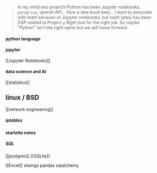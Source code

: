 
> In my mind and projects Python has been Jupyter notebooks, `peregrine`, openAI API... 
> Now a new book beej...
> I want to associate with math because of Jupyter notebooks, but math lately has been DSP related to Project µ
> Right tool for the right job.
> So maybe "Python" isn't the right name but we will move forward.
#### python language


#### jupyter
[[Jupyter Notebooks]]


#### data science and AI
[[statistics]]

## linux / BSD 
[[network engineering]]




##### iptables


#### starlette notes 

##### SQL
[[postgres]]
[[SQLite]]

[[Excel]]
xlwings
pandas
sqlalchemy


